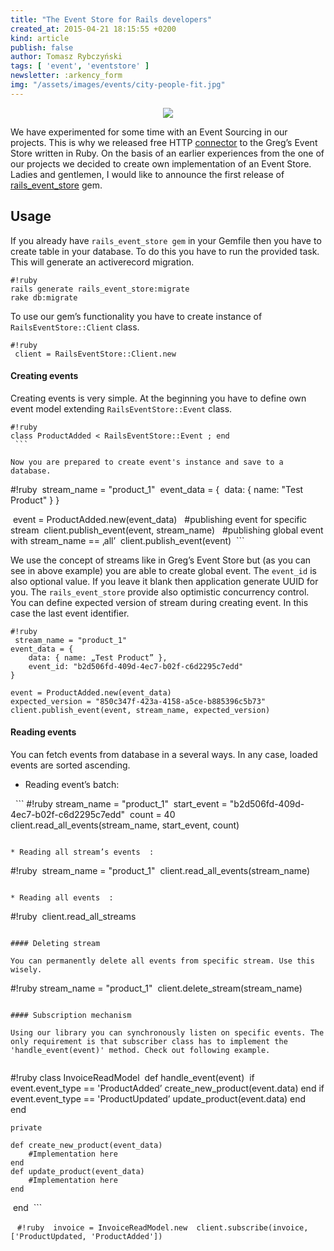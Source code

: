 ```yaml
---
title: "The Event Store for Rails developers"
created_at: 2015-04-21 18:15:55 +0200
kind: article
publish: false
author: Tomasz Rybczyński
tags: [ 'event', 'eventstore' ]
newsletter: :arkency_form
img: "/assets/images/events/city-people-fit.jpg"
---
```


<p>
  <figure align="center">
    <img src="/assets/images/events/city-people-fit.jpg">
  </figure>
</p>

We have experimented for some time with an Event Sourcing in our projects.
This is why we released free HTTP [connector](https://github.com/arkency/http_eventstore) to the Greg’s Event Store written in Ruby.
On the basis of an earlier experiences from the one of our projects we decided to create own implementation of an Event Store.
Ladies and gentlemen, I would like to announce the first release of [rails_event_store](https://rubygems.org/gems/rails_event_store) gem.

<!-- more -->

## Usage

If you already have `rails_event_store gem` in your Gemfile then you have to create table in your database. To do this you have to run the provided task. This will generate an activerecord migration.

```
#!ruby
rails generate rails_event_store:migrate
rake db:migrate
```

To use our gem’s functionality you have to create instance of `RailsEventStore::Client` class.  

```
#!ruby
 client = RailsEventStore::Client.new 
```

#### Creating events

Creating events is very simple. At the beginning you have to define own event model extending `RailsEventStore::Event` class.

```
#!ruby
class ProductAdded < RailsEventStore::Event ; end
 ```

Now you are prepared to create event's instance and save to a database.

```
#!ruby
 stream_name = "product_1" 
event_data = { 
    data: { name: "Test Product" }
}

 event = ProductAdded.new(event_data)  
#publishing event for specific stream
 client.publish_event(event, stream_name)  
#publishing global event with stream_name == ‚all’
 client.publish_event(event)
 ```

We use the concept of streams like in Greg’s Event Store but (as you can see in above example) you are able to create global event. The `event_id` is also optional value. If you leave it blank then application generate UUID for you.
The `rails_event_store` provide also optimistic concurrency control. You can define expected version of stream during creating event. In this case the last event identifier.

```
#!ruby
 stream_name = "product_1" 
event_data = { 
    data: { name: „Test Product” }, 
    event_id: "b2d506fd-409d-4ec7-b02f-c6d2295c7edd" 
}

event = ProductAdded.new(event_data) 
expected_version = "850c347f-423a-4158-a5ce-b885396c5b73" 
client.publish_event(event, stream_name, expected_version) 
```

#### Reading events

You can fetch events from database in a several ways. In any case, loaded events are sorted ascending.

* Reading event’s batch:

  ```
#!ruby
stream_name = "product_1" 
start_event = "b2d506fd-409d-4ec7-b02f-c6d2295c7edd" 
count = 40
 client.read_all_events(stream_name, start_event, count) 
```
 
* Reading all stream’s events  :

```
#!ruby
 stream_name = "product_1" 
client.read_all_events(stream_name) 
``` 

* Reading all events  :

```
#!ruby
 client.read_all_streams 
```

#### Deleting stream

You can permanently delete all events from specific stream. Use this wisely.

```
#!ruby
stream_name = "product_1" 
client.delete_stream(stream_name) 
```

#### Subscription mechanism

Using our library you can synchronously listen on specific events. The only requirement is that subscriber class has to implement the 'handle_event(event)' method. Check out following example.


```
#!ruby
class InvoiceReadModel 
    def handle_event(event) 
        if event.event_type == 'ProductAdded’
		    create_new_product(event.data)
		end
		if event.event_type == 'ProductUpdated’
			update_product(event.data)
		end 
    end

	private

	def create_new_product(event_data)
	    #Implementation here
	end
	def update_product(event_data)
	    #Implementation here
	end
 end
 ``` 

 ```
#!ruby
 invoice = InvoiceReadModel.new 
client.subscribe(invoice, ['ProductUpdated, 'ProductAdded'])
 ```











